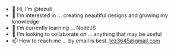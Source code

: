 - 👋 Hi, I’m @tezuli
- 👀 I’m interested in ... creating beautiful designs and growing my knowledge
- 🌱 I’m currently learning ... NodeJS
- 💞️ I’m looking to collaborate on ... anything that may be useful
- 📫 How to reach me ... by email is best. tez3645@gmail.com

<!---
tezuli/tezuli is a ✨ special ✨ repository because its `README.md` (this file) appears on your GitHub profile.
You can click the Preview link to take a look at your changes.
--->


